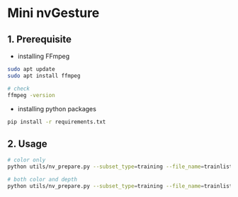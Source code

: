 # Mini nvGesture 

## 1. Prerequisite
* installing FFmpeg 
```bash 
sudo apt update 
sudo apt install ffmpeg 

# check 
ffmpeg -version 
```
* installing python packages 
```bash 
pip install -r requirements.txt
```



## 2. Usage 
```bash
# color only 
python utils/nv_prepare.py --subset_type=training --file_name=trainlistall.txt --class_types=all --sensors=color

# both color and depth 
python utils/nv_prepare.py --subset_type=training --file_name=trainlistall.txt --class_types=all --sensors=color --sensors=depth
```